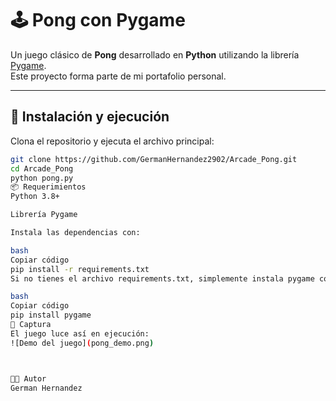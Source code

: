 # 🕹️ Pong con Pygame

Un juego clásico de **Pong** desarrollado en **Python** utilizando la librería [Pygame](https://www.pygame.org/).  
Este proyecto forma parte de mi portafolio personal.

---

## 🚀 Instalación y ejecución

Clona el repositorio y ejecuta el archivo principal:

```bash
git clone https://github.com/GermanHernandez2902/Arcade_Pong.git
cd Arcade_Pong
python pong.py
📦 Requerimientos
Python 3.8+

Librería Pygame

Instala las dependencias con:

bash
Copiar código
pip install -r requirements.txt
Si no tienes el archivo requirements.txt, simplemente instala pygame con:

bash
Copiar código
pip install pygame
📸 Captura
El juego luce así en ejecución:
![Demo del juego](pong_demo.png)



👨‍💻 Autor
German Hernandez

